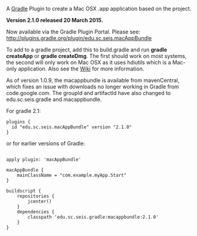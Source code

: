 A [Gradle](http://www.gradle.org) Plugin to create a Mac OSX .app application based on the project.

**Version 2.1.0 released 20 March 2015.**

Now available via the Gradle Plugin Portal. Please see:
http://plugins.gradle.org/plugin/edu.sc.seis.macAppBundle

To add to a gradle project, add this to build.gradle and run **gradle createApp** or **gradle createDmg**. The first should work on most systems, the second will only work on Mac OSX as it uses hdiutils which is a Mac-only application. Also see the [Wiki](https://github.com/crotwell/gradle-macappbundle/wiki/Intro) for more information.

As of version 1.0.9, the macappbundle is available from mavenCentral, which fixes an issue with downloads no longer working in Gradle from code.google.com. The groupId and artifactId have also changed to edu.sc.seis.gradle and macappbundle.

For gradle 2.1:
```
plugins {
  id "edu.sc.seis.macAppBundle" version "2.1.0"
}
```

or for earlier versions of Gradle:

```

apply plugin: 'macAppBundle'

macAppBundle {
    mainClassName = "com.example.myApp.Start"
}

buildscript {
    repositories {
        jcenter()
    }
    dependencies {
        classpath 'edu.sc.seis.gradle:macappbundle:2.1.0'
    }
}
```
